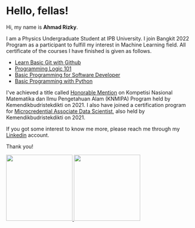 # Hello, fellas! 

Hi, my name is **Ahmad Rizky**.

I am a Physics Undergraduate Student at IPB University. I join Bangkit 2022 Program as a participant to fulfill my interest in Machine Learning field. All certificate of the courses I have finished is given as follows.
* [Learn Basic Git with Github](https://www.dicoding.com/certificates/QLZ910RN2P5D)
* [Programming Logic 101](https://www.dicoding.com/certificates/N9ZOERM0RXG5)
* [Basic Programming for Software Developer](https://www.dicoding.com/certificates/6RPN85ROQZ2M)
* [Basic Programming with Python](https://www.dicoding.com/certificates/53XEWRM79XRN)

I've achieved a title called [Honorable Mention](https://drive.google.com/file/d/1PpgIUSVuKYuFPvse1weFGS1VCi5n8oIo/view?usp=sharing) on Kompetisi Nasional Matematika dan Ilmu Pengetahuan Alam (KNMIPA) Program held by Kemendikbudristekdikti on 2021. I also have joined a certification program for [Microcredential Associate Data Scientist](https://drive.google.com/file/d/1g1V7wpu8w_YRYIlDTqmNpCZCc7d25Z4w/view?usp=sharing), also held by Kemendikbudristekdikti on 2021.

If you got some interest to know me more, please reach me through my [Linkedin](https://www.linkedin.com/in/ahmdxrzky/) account.

Thank you!

<p align="left">
<a href="https://github.com/gilangadhan">
  <img height="180em" src="https://github-readme-stats-eight-theta.vercel.app/api?username=ahmdxrzky&show_icons=true&theme=algolia&include_all_commits=true&count_private=true"/>
  <img height="180em" src="https://github-readme-stats-eight-theta.vercel.app/api/top-langs/?username=ahmdxrzky&layout=compact&langs_count=8&theme=algolia"/>
</a>
</p>
